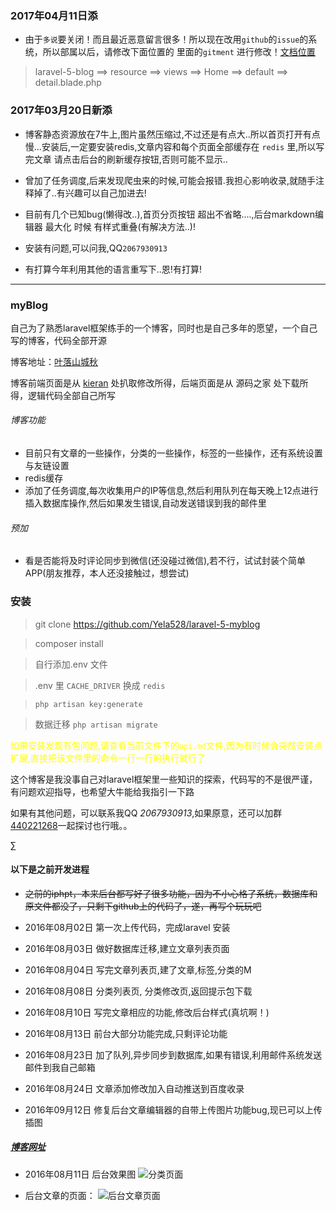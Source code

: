 ### 2017年04月11日添


- 由于`多说`要关闭！而且最近恶意留言很多！所以现在改用`github`的`issue`的系统，所以部属以后，请修改下面位置的 里面的`gitment` 进行修改！[文档位置](https://imsun.net/posts/gitment-introduction/) 
> laravel-5-blog ==> resource ==> views ==> Home ==> default ==> detail.blade.php 


### 2017年03月20日新添

- 博客静态资源放在7牛上,图片虽然压缩过,不过还是有点大..所以首页打开有点慢...安装后,一定要安装redis,文章内容和每个页面全部缓存在 `redis` 里,所以写完文章 请点击后台的刷新缓存按钮,否则可能不显示..

- 曾加了任务调度,后来发现爬虫来的时候,可能会报错.我担心影响收录,就随手注释掉了..有兴趣可以自己加进去!

- 目前有几个已知bug(懒得改..),首页分页按钮 超出不省略....,后台markdown编辑器 最大化 时候 有样式重叠(有解决方法..)!

- 安装有问题,可以问我,QQ`2067930913`

- 有打算今年利用其他的语言重写下..恩!有打算! 

***

### myBlog
自己为了熟悉laravel框架练手的一个博客，同时也是自己多年的愿望，一个自己写的博客，代码全部开源

博客地址：[叶落山城秋](http://iphpt.com)

博客前端页面是从 [kieran](https://github.com/SuperKieran/TKL) 处扒取修改所得，后端页面是从 源码之家 处下载所得，逻辑代码全部自己所写

###### 博客功能
* 目前只有文章的一些操作，分类的一些操作，标签的一些操作，还有系统设置与友链设置
* redis缓存
* 添加了任务调度,每次收集用户的IP等信息,然后利用队列在每天晚上12点进行插入数据库操作,然后如果发生错误,自动发送错误到我的邮件里

###### 预加
* 看是否能将及时评论同步到微信(还没碰过微信),若不行，试试封装个简单APP(朋友推荐，本人还没接触过，想尝试)

### 安装
> git clone https://github.com/Yela528/laravel-5-myblog

> composer install

> 自行添加.env 文件

> .env 里 `CACHE_DRIVER` 换成 `redis`

> `php artisan key:generate`

> 数据迁移 `php artisan migrate`

<span style='color:yellow'>如果安装发现有包问题,请查看当前文件下的`api.md`文件,因为有时候会突然安装点扩展,直接把该文件里的命令一行一行的执行就行了</span>

这个博客是我没事自己对laravel框架里一些知识的探索，代码写的不是很严谨，有问题欢迎指导，也希望大牛能给我指引一下路

如果有其他问题，可以联系我QQ *2067930913*,如果原意，还可以加群[440221268](http://jq.qq.com/?_wv=1027&k=2CTYswa)一起探讨也行哦。。






∑
#### 以下是之前开发进程

- ~~之前的iphpt，本来后台都写好了很多功能，因为不小心格了系统，数据库和原文件都没了，只剩下github上的代码了，遂，再写个玩玩吧~~

- 2016年08月02日 第一次上传代码，完成laravel 安装
- 2016年08月03日 做好数据库迁移,建立文章列表页面
- 2016年08月04日 写完文章列表页,建了文章,标签,分类的M
- 2016年08月08日 分类列表页, 分类修改页,返回提示包下载
- 2016年08月10日 写完文章相应的功能,修改后台样式(真坑啊！)
- 2016年08月13日 前台大部分功能完成,只剩评论功能
- 2016年08月23日 加了队列,异步同步到数据库,如果有错误,利用邮件系统发送邮件到我自己邮箱
- 2016年08月24日 文章添加修改加入自动推送到百度收录
- 2016年09月12日 修复后台文章编辑器的自带上传图片功能bug,现已可以上传插图

##### <a href="http://www.iphpt.com" target='_blank'>博客网址</a>



- 2016年08月11日 后台效果图  ![分类页面](http://obq9881x1.bkt.clouddn.com/webwxgetmsgimg%20%282%29.jpg)



- 后台文章的页面： ![后台文章页面](http://obq9881x1.bkt.clouddn.com/webwxgetmsgimg%20%283%29.jpg)

